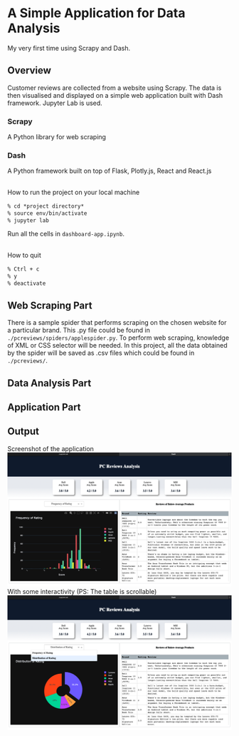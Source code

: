 # A Simple Application for Data Analysis
My very first time using Scrapy and Dash.

## Overview
Customer reviews are collected from a website using Scrapy. The data is then visualised and displayed on a simple web application built with Dash framework. Jupyter Lab is used.

### Scrapy
A Python library for web scraping

### Dash
A Python framework built on top of Flask, Plotly.js, React and React.js

<br />
How to run the project on your local machine

```
% cd *project directory*
% source env/bin/activate
% jupyter lab
```

Run all the cells in `dashboard-app.ipynb`.

<br />
How to quit

```
% Ctrl + c
% y
% deactivate
```

## Web Scraping Part
There is a sample spider that performs scraping on the chosen website for a particular brand. This .py file could be found in `./pcreviews/spiders/applespider.py`. To perform web scraping, knowledge of XML or CSS selector will be needed. In this project, all the data obtained by the spider will be saved as .csv files which could be found in `./pcreviews/`. 

## Data Analysis Part


## Application Part


## Output
Screenshot of the application
![Sample Output I](https://github.com/Sins-Repo/Scrapy-Dashboard/blob/master/img/sample_img.png?raw=true)
<br />
With some interactivity (PS: The table is scrollable)
![Sample Output I](https://github.com/Sins-Repo/Scrapy-Dashboard/blob/master/img/sample_img_ii.png?raw=true)